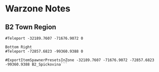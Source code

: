# Warzone Notes

## B2 Town Region

```Top Left
#Teleport -32189.7607 -71676.9072 0

Bottom Right
#Teleport -72857.6823 -99360.9388 0

#ExportItemSpawnerPresetsInZone -32189.7607 -71676.9072 -72857.6823 -99360.9388 B2_Spickovina```

